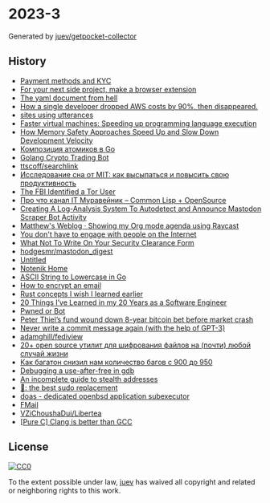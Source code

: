 # 2023-3

Generated by [juev/getpocket-collector](https://github.com/juev/getpocket-collector)

## History

- [Payment methods and KYC](https://blog.kycnot.me/payment-methods-kyc)
- [For your next side project, make a browser extension](https://geoffreylitt.com/2023/01/08/for-your-next-side-project-make-a-browser-extension.html)
- [The yaml document from hell](https://ruudvanasseldonk.com/2023/01/11/the-yaml-document-from-hell)
- [How a single developer dropped AWS costs by 90%, then disappeared.](https://scribe.rip/@maximetopolov/how-a-single-developer-dropped-aws-costs-by-90-then-disappeared-2b46a115103a)
- [sites using utterances](https://utteranc.es)
- [Faster virtual machines: Speeding up programming language execution](https://mort.coffee/home/fast-interpreters)
- [How Memory Safety Approaches Speed Up and Slow Down Development Velocity](https://verdagon.dev/blog/when-to-use-memory-safe-part-2)
- [Композиция атомиков в Go](https://antonz.ru/atomics-composition)
- [Golang Crypto Trading Bot](https://github.com/saniales/golang-crypto-trading-bot)
- [ttscoff/searchlink](https://github.com/ttscoff/searchlink)
- [Исследование сна от MIT: как высыпаться и повысить свою продуктивность](https://habr.com/ru/company/first/blog/710772)
- [The FBI Identified a Tor User](https://schneier.com/blog/archives/2023/01/the-fbi-identified-a-tor-user.html)
- [Про что канал IT Муравейник – Common Lisp + OpenSource](https://youtube.com/watch?v=kBR1XvsK9LM)
- [Creating A Log-Analysis System To Autodetect and Announce Mastodon Scraper Bot Activity](https://bentasker.co.uk/posts/blog/security/autodetecting-and-outing-mastodon-scrapers-with-scrapersnitchbot.html)
- [Matthew's Weblog · Showing my Org mode agenda using Raycast](https://mken.weblog.lol/2023/01/showing-my-org-mode-agenda-using-raycast)
- [You don't have to engage with people on the Internet](https://xeiaso.net/blog/lesson-online-feedback)
- [What Not To Write On Your Security Clearance Form](http://milk.com/wall-o-shame/security_clearance.html)
- [hodgesmr/mastodon_digest](https://github.com/hodgesmr/mastodon_digest)
- [Untitled](https://jamsync.dev/about)
- [Notenik Home](https://notenik.app/index.html)
- [ASCII String to Lowercase in Go](https://openmymind.net/ASCII_String_To_Lowercase_in_Go)
- [How to encrypt an email](https://proton.me/blog/how-to-encrypt-email)
- [Rust concepts I wish I learned earlier](https://rauljordan.com/rust-concepts-i-wish-i-learned-earlier)
- [20 Things I’ve Learned in my 20 Years as a Software Engineer](https://simplethread.com/20-things-ive-learned-in-my-20-years-as-a-software-engineer)
- [Pwned or Bot](https://troyhunt.com/pwned-or-bot)
- [Peter Thiel’s fund wound down 8-year bitcoin bet before market crash](https://worldnewsera.com/news/finance/stock-market/peter-thiels-fund-wound-down-8-year-bitcoin-bet-before-market-crash)
- [Never write a commit message again (with the help of GPT-3)](https://zura.wiki/post/never-write-a-commit-message-again-with-the-help-of-gpt-3)
- [adamghill/fediview](https://github.com/adamghill/fediview)
- [20+ open source утилит для шифрования файлов на (почти) любой случай жизни](https://habr.com/ru/company/bastion/blog/711064)
- [Как багатон снизил нам количество багов с 900 до 950](https://habr.com/ru/company/skyeng/blog/711304)
- [Debugging a use-after-free in gdb](https://pernos.co/examples/use-after-free)
- [An incomplete guide to stealth addresses](https://vitalik.ca/general/2023/01/20/stealth.html)
- [🥺: the best sudo replacement](https://xeiaso.net/blog)
- [doas - dedicated openbsd application subexecutor](https://flak.tedunangst.com/post/doas)
- [FMail](https://fmail-app.fr)
- [VZiChoushaDui/Libertea](https://github.com/VZiChoushaDui/Libertea)
- [[Pure C] Clang is better than GCC](https://yurichev.org/clang)

## License

[![CC0](https://mirrors.creativecommons.org/presskit/buttons/88x31/svg/cc-zero.svg)](https://creativecommons.org/publicdomain/zero/1.0/)

To the extent possible under law, [juev](https://github.com/juev) has waived all copyright and related or neighboring rights to this work.
